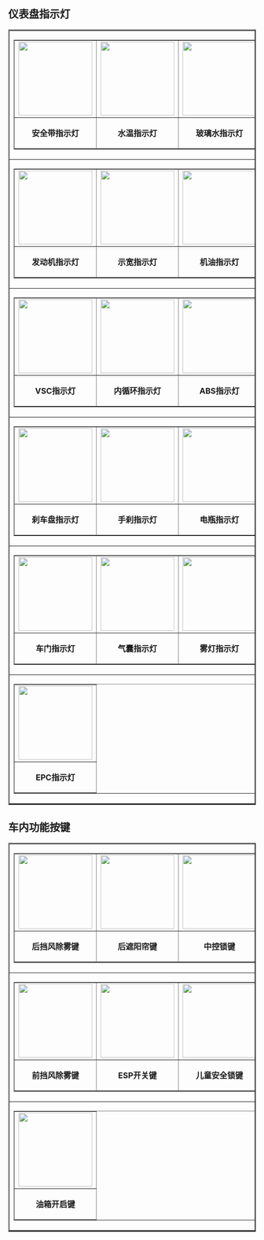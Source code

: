 ## 仪表盘指示灯
<table border="2">
  <tr>
    <td align="center">
      <table border="1">
        <tr>
          <td>
            <img src="https://hotarugali.github.io/Traffic/汽车标志大全/仪表盘指示灯/安全带指示灯.png" height="150" width="150" align="center" />
          </td>
          <td>
            <img src="https://hotarugali.github.io/Traffic/汽车标志大全/仪表盘指示灯/水温指示灯.png" height="150" width="150" align="center" />
          </td>
          <td>
            <img src="https://hotarugali.github.io/Traffic/汽车标志大全/仪表盘指示灯/玻璃水指示灯.png" height="150" width="150" align="center" />
          </td>
          <td>
            <img src="https://hotarugali.github.io/Traffic/汽车标志大全/仪表盘指示灯/TCS指示灯.png" height="150" width="150" align="center" />
          </td>
        </tr>
        <tr>
          <td>
            <p align="center" style="width: 150px;">
              <b>安全带指示灯</b>
            </p>
          </td>
          <td>
            <p align="center" style="width: 150px;">
              <b>水温指示灯</b>
            </p>
          </td>
          <td>
            <p align="center" style="width: 150px;">
              <b>玻璃水指示灯</b>
            </p>
          </td>
          <td>
            <p align="center" style="width: 150px;">
              <b>TCS指示灯</b>
            </p>
          </td>
        </tr>
      </table>
    </td>
  </tr>
  <tr>
    <td align="center">
      <table border="1">
        <tr>
          <td>
            <img src="https://hotarugali.github.io/Traffic/汽车标志大全/仪表盘指示灯/发动机指示灯.png" height="150" width="150" align="center" />
          </td>
          <td>
            <img src="https://hotarugali.github.io/Traffic/汽车标志大全/仪表盘指示灯/示宽指示灯.png" height="150" width="150" align="center" />
          </td>
          <td>
            <img src="https://hotarugali.github.io/Traffic/汽车标志大全/仪表盘指示灯/机油指示灯.png" height="150" width="150" align="center" />
          </td>
          <td>
            <img src="https://hotarugali.github.io/Traffic/汽车标志大全/仪表盘指示灯/远光指示灯.png" height="150" width="150" align="center" />
          </td>
        </tr>
        <tr>
          <td>
            <p align="center" style="width: 150px;">
              <b>发动机指示灯</b>
            </p>
          </td>
          <td>
            <p align="center" style="width: 150px;">
              <b>示宽指示灯</b>
            </p>
          </td>
          <td>
            <p align="center" style="width: 150px;">
              <b>机油指示灯</b>
            </p>
          </td>
          <td>
            <p align="center" style="width: 150px;">
              <b>远光指示灯</b>
            </p>
          </td>
        </tr>
      </table>
    </td>
  </tr>
  <tr>
    <td align="center">
      <table border="1">
        <tr>
          <td>
            <img src="https://hotarugali.github.io/Traffic/汽车标志大全/仪表盘指示灯/VSC指示灯.png" height="150" width="150" align="center" />
          </td>
          <td>
            <img src="https://hotarugali.github.io/Traffic/汽车标志大全/仪表盘指示灯/内循环指示灯.png" height="150" width="150" align="center" />
          </td>
          <td>
            <img src="https://hotarugali.github.io/Traffic/汽车标志大全/仪表盘指示灯/ABS指示灯.png" height="150" width="150" align="center" />
          </td>
          <td>
            <img src="https://hotarugali.github.io/Traffic/汽车标志大全/仪表盘指示灯/油量指示灯.png" height="150" width="150" align="center" />
          </td>
        </tr>
        <tr>
          <td>
            <p align="center" style="width: 150px;">
              <b>VSC指示灯</b>
            </p>
          </td>
          <td>
            <p align="center" style="width: 150px;">
              <b>内循环指示灯</b>
            </p>
          </td>
          <td>
            <p align="center" style="width: 150px;">
              <b>ABS指示灯</b>
            </p>
          </td>
          <td>
            <p align="center" style="width: 150px;">
              <b>油量指示灯</b>
            </p>
          </td>
        </tr>
      </table>
    </td>
  </tr>
  <tr>
    <td align="center">
      <table border="1">
        <tr>
          <td>
            <img src="https://hotarugali.github.io/Traffic/汽车标志大全/仪表盘指示灯/刹车盘指示灯.png" height="150" width="150" align="center" />
          </td>
          <td>
            <img src="https://hotarugali.github.io/Traffic/汽车标志大全/仪表盘指示灯/手刹指示灯.png" height="150" width="150" align="center" />
          </td>
          <td>
            <img src="https://hotarugali.github.io/Traffic/汽车标志大全/仪表盘指示灯/电瓶指示灯.png" height="150" width="150" align="center" />
          </td>
          <td>
            <img src="https://hotarugali.github.io/Traffic/汽车标志大全/仪表盘指示灯/O-D挡指示灯.png" height="150" width="150" align="center" />
          </td>
        </tr>
        <tr>
          <td>
            <p align="center" style="width: 150px;">
              <b>刹车盘指示灯</b>
            </p>
          </td>
          <td>
            <p align="center" style="width: 150px;">
              <b>手刹指示灯</b>
            </p>
          </td>
          <td>
            <p align="center" style="width: 150px;">
              <b>电瓶指示灯</b>
            </p>
          </td>
          <td>
            <p align="center" style="width: 150px;">
              <b>O-D挡指示灯</b>
            </p>
          </td>
        </tr>
      </table>
    </td>
  </tr>
  <tr>
    <td align="center">
      <table border="1">
        <tr>
          <td>
            <img src="https://hotarugali.github.io/Traffic/汽车标志大全/仪表盘指示灯/车门指示灯.png" height="150" width="150" align="center" />
          </td>
          <td>
            <img src="https://hotarugali.github.io/Traffic/汽车标志大全/仪表盘指示灯/气囊指示灯.png" height="150" width="150" align="center" />
          </td>
          <td>
            <img src="https://hotarugali.github.io/Traffic/汽车标志大全/仪表盘指示灯/雾灯指示灯.png" height="150" width="150" align="center" />
          </td>
          <td>
            <img src="https://hotarugali.github.io/Traffic/汽车标志大全/仪表盘指示灯/转向灯指示灯.png" height="150" width="150" align="center" />
          </td>
        </tr>
        <tr>
          <td>
            <p align="center" style="width: 150px;">
              <b>车门指示灯</b>
            </p>
          </td>
          <td>
            <p align="center" style="width: 150px;">
              <b>气囊指示灯</b>
            </p>
          </td>
          <td>
            <p align="center" style="width: 150px;">
              <b>雾灯指示灯</b>
            </p>
          </td>
          <td>
            <p align="center" style="width: 150px;">
              <b>转向灯指示灯</b>
            </p>
          </td>
        </tr>
      </table>
    </td>
  </tr>
  <tr>
    <td align="center">
      <table border="1">
        <tr>
          <td>
            <img src="https://hotarugali.github.io/Traffic/汽车标志大全/仪表盘指示灯/EPC指示灯.png" height="150" width="150" align="center" />
          </td>
        </tr>
        <tr>
          <td>
            <p align="center" style="width: 150px;">
              <b>EPC指示灯</b>
            </p>
          </td>
        </tr>
      </table>
    </td>
  </tr>
</table>

## 车内功能按键
<table border="2">
  <tr>
    <td align="center">
      <table border="1">
        <tr>
          <td>
            <img src="https://hotarugali.github.io/Traffic/汽车标志大全/车内功能按键/后挡风除雾键.png" height="150" width="150" align="center" />
          </td>
          <td>
            <img src="https://hotarugali.github.io/Traffic/汽车标志大全/车内功能按键/后遮阳帘键.png" height="150" width="150" align="center" />
          </td>
          <td>
            <img src="https://hotarugali.github.io/Traffic/汽车标志大全/车内功能按键/中控锁键.png" height="150" width="150" align="center" />
          </td>
          <td>
            <img src="https://hotarugali.github.io/Traffic/汽车标志大全/车内功能按键/倒车雷达键.png" height="150" width="150" align="center" />
          </td>
        </tr>
        <tr>
          <td>
            <p align="center" style="width: 150px;">
              <b>后挡风除雾键</b>
            </p>
          </td>
          <td>
            <p align="center" style="width: 150px;">
              <b>后遮阳帘键</b>
            </p>
          </td>
          <td>
            <p align="center" style="width: 150px;">
              <b>中控锁键</b>
            </p>
          </td>
          <td>
            <p align="center" style="width: 150px;">
              <b>倒车雷达键</b>
            </p>
          </td>
        </tr>
      </table>
    </td>
  </tr>
  <tr>
    <td align="center">
      <table border="1">
        <tr>
          <td>
            <img src="https://hotarugali.github.io/Traffic/汽车标志大全/车内功能按键/前挡风除雾键.png" height="150" width="150" align="center" />
          </td>
          <td>
            <img src="https://hotarugali.github.io/Traffic/汽车标志大全/车内功能按键/ESP开关键.png" height="150" width="150" align="center" />
          </td>
          <td>
            <img src="https://hotarugali.github.io/Traffic/汽车标志大全/车内功能按键/儿童安全锁键.png" height="150" width="150" align="center" />
          </td>
          <td>
            <img src="https://hotarugali.github.io/Traffic/汽车标志大全/车内功能按键/前大灯清洗键.png" height="150" width="150" align="center" />
          </td>
        </tr>
        <tr>
          <td>
            <p align="center" style="width: 150px;">
              <b>前挡风除雾键</b>
            </p>
          </td>
          <td>
            <p align="center" style="width: 150px;">
              <b>ESP开关键</b>
            </p>
          </td>
          <td>
            <p align="center" style="width: 150px;">
              <b>儿童安全锁键</b>
            </p>
          </td>
          <td>
            <p align="center" style="width: 150px;">
              <b>前大灯清洗键</b>
            </p>
          </td>
        </tr>
      </table>
    </td>
  </tr>
  <tr>
    <td align="center">
      <table border="1">
        <tr>
          <td>
            <img src="https://hotarugali.github.io/Traffic/汽车标志大全/车内功能按键/油箱开启键.png" height="150" width="150" align="center" />
          </td>
        </tr>
        <tr>
          <td>
            <p align="center" style="width: 150px;">
              <b>油箱开启键</b>
            </p>
          </td>
        </tr>
      </table>
    </td>
  </tr>
</table>

